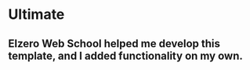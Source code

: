 # Ultimate

## Elzero Web School helped me develop this template, and I added functionality on my own.

